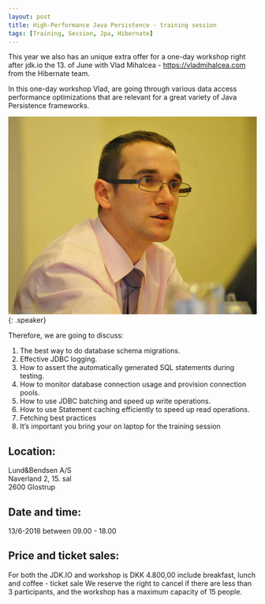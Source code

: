 ```yaml
---
layout: post
title: High-Performance Java Persistence - training session
tags: [Training, Session, Jpa, Hibernate]
---
```


This year we also has an unique extra offer for a one-day workshop right after jdk.io the 13. of June with Vlad Mihalcea - https://vladmihalcea.com from the Hibernate team.

In this one-day workshop Vlad, are going through various data access performance optimizations that are relevant for a great variety of Java Persistence frameworks.

![](/assets/img/speakers/vladmihalcea.jpg){: .speaker}

Therefore, we are going to discuss:

1. The best way to do database schema migrations.
2. Effective JDBC logging.
3. How to assert the automatically generated SQL statements during testing.
4. How to monitor database connection usage and provision connection pools.
5. How to use JDBC batching and speed up write operations.
6. How to use Statement caching efficiently to speed up read operations.
7. Fetching best practices
8. It’s important you bring your on laptop for the training session

## Location:

Lund&Bendsen A/S  
Naverland 2, 15. sal  
2600 Glostrup

## Date and time: 
13/6-2018 between 09.00 - 18.00

## Price and ticket sales:

For both the JDK.IO and workshop is DKK 4.800,00  include breakfast, lunch and coffee - ticket sale
We reserve the right to cancel if there are less than 3 participants, and the workshop has a maximum capacity of 15 people.